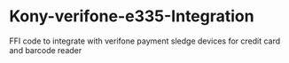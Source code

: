 # Kony-verifone-e335-Integration
FFI code to integrate with verifone payment sledge devices for credit card and barcode reader
